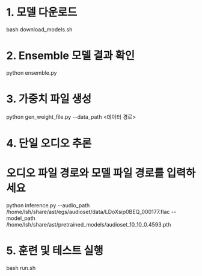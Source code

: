 # 1. 모델 다운로드
bash download_models.sh

# 2. Ensemble 모델 결과 확인
python ensemble.py

# 3. 가중치 파일 생성
python gen_weight_file.py --data_path <데이터 경로>

# 4. 단일 오디오 추론
# 오디오 파일 경로와 모델 파일 경로를 입력하세요
python inference.py --audio_path /home/lsh/share/ast/egs/audioset/data/LDoXsip0BEQ_000177.flac --model_path /home/lsh/share/ast/pretrained_models/audioset_10_10_0.4593.pth

# 5. 훈련 및 테스트 실행
bash run.sh
